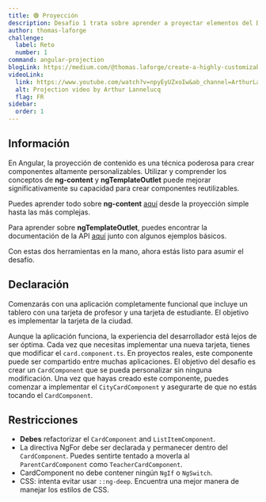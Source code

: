 ```yaml
---
title: 🟢 Proyección
description: Desafio 1 trata sobre aprender a proyectar elementos del DOM a través de componentes,
author: thomas-laforge
challenge:
  label: Reto
  number: 1
command: angular-projection
blogLink: https://medium.com/@thomas.laforge/create-a-highly-customizable-component-cc3a9805e4c5
videoLink:
  link: https://www.youtube.com/watch?v=npyEyUZxoIw&ab_channel=ArthurLannelucq
  alt: Projection video by Arthur Lannelucq
  flag: FR
sidebar:
  order: 1
---
```


## Información

En Angular, la proyección de contenido es una técnica poderosa para crear componentes altamente personalizables. Utilizar y comprender los conceptos de <b>ng-content</b> y <b>ngTemplateOutlet</b> puede mejorar significativamente su capacidad para crear componentes reutilizables.

Puedes aprender todo sobre <b>ng-content</b> [aquí](https://angular.io/guide/content-projection#projecting-content-in-more-complex-environments) desde la proyección simple hasta las más complejas.

Para aprender sobre <b>ngTemplateOutlet</b>, puedes encontrar la documentación de la API [aquí](https://angular.io/api/common/NgTemplateOutlet) junto con algunos ejemplos básicos.

Con estas dos herramientas en la mano, ahora estás listo para asumir el desafío.

## Declaración

Comenzarás con una aplicación completamente funcional que incluye un tablero con una tarjeta de profesor y una tarjeta de estudiante. El objetivo es implementar la tarjeta de la ciudad.

Aunque la aplicación funciona, la experiencia del desarrollador está lejos de ser óptima. Cada vez que necesitas implementar una nueva tarjeta, tienes que modificar el `card.component.ts`. En proyectos reales, este componente puede ser compartido entre muchas aplicaciones. El objetivo del desafío es crear un `CardComponent` que se pueda personalizar sin ninguna modificación. Una vez que hayas creado este componente, puedes comenzar a implementar el `CityCardComponent` y asegurarte de que no estás tocando el `CardComponent`.

## Restricciones

- <b>Debes</b> refactorizar el `CardComponent` and `ListItemComponent`.
- La directiva NgFor debe ser declarada y permanecer dentro del `CardComponent`. Puedes sentirte tentado a moverla al `ParentCardComponent` como `TeacherCardComponent`.
- CardComponent no debe contener ningún `NgIf` o `NgSwitch`.
- CSS: intenta evitar usar `::ng-deep`. Encuentra una mejor manera de manejar los estilos de CSS.
